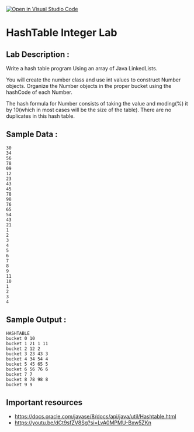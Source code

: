 [![Open in Visual Studio Code](https://classroom.github.com/assets/open-in-vscode-2e0aaae1b6195c2367325f4f02e2d04e9abb55f0b24a779b69b11b9e10269abc.svg)](https://classroom.github.com/online_ide?assignment_repo_id=18191170&assignment_repo_type=AssignmentRepo)
# HashTable Integer Lab

## Lab Description :   
Write a hash table program Using an array of Java LinkedLists.  

You will create the number class and use int values to construct Number objects.  Organize the Number objects in the proper bucket using the hashCode of each Number.  

The hash formula for Number consists of taking the value and moding(%) it by 10(which in most cases will be the size of the table).  There are no duplicates in this hash table.  

## Sample Data : 
```
30
34
56
78
09
12
23
43
45
78
98
76
65
54
43
21
1
2
3
4
5
6
7
8
9
11
10
1
2
3
4
```

## Sample Output :
```
HASHTABLE
bucket 0 10
bucket 1 21 1 11
bucket 2 12 2
bucket 3 23 43 3
bucket 4 34 54 4
bucket 5 45 65 5
bucket 6 56 76 6
bucket 7 7
bucket 8 78 98 8
bucket 9 9
```


## Important resources
- https://docs.oracle.com/javase/8/docs/api/java/util/Hashtable.html
- https://youtu.be/dCt9sfZV8Sg?si=LvA0MPMU-Bxw5ZKn

